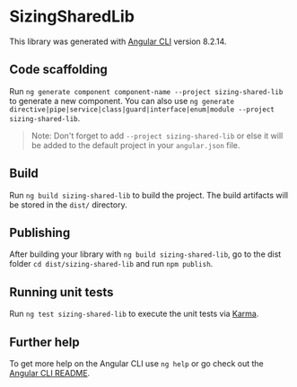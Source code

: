 # SizingSharedLib

This library was generated with [Angular CLI](https://github.com/angular/angular-cli) version 8.2.14.

## Code scaffolding

Run `ng generate component component-name --project sizing-shared-lib` to generate a new component. You can also use `ng generate directive|pipe|service|class|guard|interface|enum|module --project sizing-shared-lib`.
> Note: Don't forget to add `--project sizing-shared-lib` or else it will be added to the default project in your `angular.json` file. 

## Build

Run `ng build sizing-shared-lib` to build the project. The build artifacts will be stored in the `dist/` directory.

## Publishing

After building your library with `ng build sizing-shared-lib`, go to the dist folder `cd dist/sizing-shared-lib` and run `npm publish`.

## Running unit tests

Run `ng test sizing-shared-lib` to execute the unit tests via [Karma](https://karma-runner.github.io).

## Further help

To get more help on the Angular CLI use `ng help` or go check out the [Angular CLI README](https://github.com/angular/angular-cli/blob/master/README.md).
